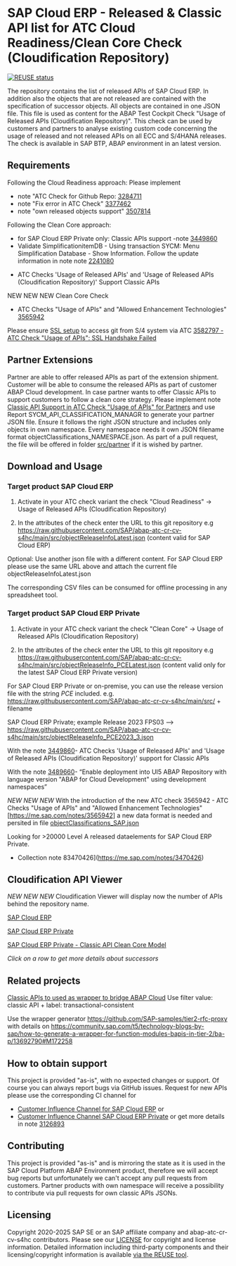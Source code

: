 # SAP Cloud ERP - Released & Classic API list for ATC Cloud Readiness/Clean Core Check (Cloudification Repository)

[![REUSE status](https://api.reuse.software/badge/github.com/SAP/abap-atc-cr-cv-s4hc)](https://api.reuse.software/info/github.com/SAP/abap-atc-cr-cv-s4hc)

The repository contains the list of released APIs of SAP Cloud ERP. In addition also the objects that are not released are contained with the specification of successor objects. All objects are contained in one JSON file. This file is used as content for the ABAP Test Cockpit Check "Usage of Released APIs (Cloudification Repository)". This check can be used by customers and partners to analyse existing custom code concerning the usage of released and not released APIs on all ECC and S/4HANA releases. The check is available in SAP BTP, ABAP environment in an latest version.

## Requirements

Following the Cloud Readiness approach:
Please implement 
+ note "ATC Check for Github Repo: [3284711](https://launchpad.support.sap.com/#/notes/3284711)
+ note "Fix error in ATC Check" [3377462](https://launchpad.support.sap.com/#/notes/3377462)
+ note "own released objects support" [3507814](https://launchpad.support.sap.com/#/notes/3507814)

Following the Clean Core approach:
+ for SAP Cloud ERP Private only: Classic APIs support -note [3449860](https://launchpad.support.sap.com/#/notes/3449860)
+ Validate SimplificationitemDB - Using transaction SYCM: Menu Simplification Database - Show Information. Follow the update information in note note [2241080](https://launchpad.support.sap.com/#/notes/2241080)
- ATC Checks 'Usage of Released APIs' and 'Usage of Released APIs (Cloudification Repository)' Support Classic APIs

NEW NEW NEW  Clean Core Check
- ATC Checks "Usage of APIs" and "Allowed Enhancement Technologies" [3565942](https://me.sap.com/notes/3565942)

Please ensure [SSL setup](https://docs.abapgit.org/user-guide/setup/ssl-setup.html) to access git from S/4 system via ATC
[3582797 - ATC Check "Usage of APIs": SSL Handshake Failed](https://me.sap.com/notes/3582797/E)

## Partner Extensions

Partner are able to offer released APIs as part of the extension shipment. Customer will be able to consume the released APIs as part of customer ABAP Cloud development.
In case partner wants to offer Classic APIs to support customers to follow a clean core strategy.
Please implement note [Classic API Support in ATC Check "Usage of APIs" for Partners](https://me.sap.com/notes/3630552) and use Report SYCM_API_CLASSIFICATION_MANAGR to generate your partner JSON file. 
Ensure it follows the right JSON structure and includes only objects in own namespace. Every namespace needs it own JSON filename format objectClassifications_NAMESPACE.json.
As part of a pull request, the file will be offered in folder [src/partner](https://github.com/SAP/abap-atc-cr-cv-s4hc/tree/main/src/partner) if it is wished by partner.

## Download and Usage

### Target product SAP Cloud ERP

1. Activate in your ATC check variant the check "Cloud Readiness" -> Usage of Released APIs (Cloudification Repository)

2. In the attributes of the check enter the URL to this git repository e.g https://raw.githubusercontent.com/SAP/abap-atc-cr-cv-s4hc/main/src/objectReleaseInfoLatest.json
(content valid for SAP Cloud ERP)

Optional: Use another json file with a different content. For SAP Cloud ERP please use the same URL above and attach the current file objectReleaseInfoLatest.json

The corresponding CSV files can be consumed for offline processing in any spreadsheet tool.

### Target product SAP Cloud ERP Private

1. Activate in your ATC check variant the check "Clean Core" -> Usage of Released APIs (Cloudification Repository)

2. In the attributes of the check enter the URL to this git repository e.g https://raw.githubusercontent.com/SAP/abap-atc-cr-cv-s4hc/main/src/objectReleaseInfo_PCELatest.json
(content valid only for the latest SAP Cloud ERP Private version)

For SAP Cloud ERP Private  or on-premise, you can use the release version file with the string *PCE* included.
e.g. https://raw.githubusercontent.com/SAP/abap-atc-cr-cv-s4hc/main/src/  + filename

SAP Cloud ERP Private; example Release 2023 FPS03
--> https://raw.githubusercontent.com/SAP/abap-atc-cr-cv-s4hc/main/src/objectReleaseInfo_PCE2023_3.json

With the note [3449860](https://launchpad.support.sap.com/#/notes/3449860)- ATC Checks 'Usage of Released APIs' and 'Usage of Released APIs (Cloudification Repository)' support for Classic APIs

With the note [3489660](https://me.sap.com/notes/3489660)- “Enable deployment into UI5 ABAP Repository with language version "ABAP for Cloud Development" using development namespaces”

*NEW NEW NEW*
With the introduction of the new ATC check 3565942 - ATC Checks "Usage of APIs" and "Allowed Enhancement Technologies" [https://me.sap.com/notes/3565942]
a new data format is needed and persited in file [objectClassifications_SAP.json](https://raw.githubusercontent.com/SAP/abap-atc-cr-cv-s4hc/refs/heads/main/src/objectClassifications_SAP.json)


Looking for >20000 Level A released dataelements for SAP Cloud ERP Private.

- Collection note 83470426](https://me.sap.com/notes/3470426)



## Cloudification API Viewer

*NEW NEW NEW*
Cloudification Viewer will display now the number of APIs behind the repository name.

[SAP Cloud ERP](https://sap.github.io/abap-atc-cr-cv-s4hc/)

[SAP Cloud ERP Private](https://sap.github.io/abap-atc-cr-cv-s4hc/?version=objectReleaseInfo_PCELatest.json)

[SAP Cloud ERP Private - Classic API Clean Core Model](https://sap.github.io/abap-atc-cr-cv-s4hc/?version=objectClassifications_SAP.json)



*Click on a row to get more details about successors*

## Related projects

[Classic APIs to used as wrapper to bridge ABAP Cloud](https://sap.github.io/abap-atc-cr-cv-s4hc/?version=objectClassifications_SAP.json&states=classicAPI&labels=transactional-consistent)
Use filter value: classic API + label: transactional-consistent

Use the wrapper generator https://github.com/SAP-samples/tier2-rfc-proxy with details on https://community.sap.com/t5/technology-blogs-by-sap/how-to-generate-a-wrapper-for-function-modules-bapis-in-tier-2/ba-p/13692790#M172258



## How to obtain support

This project is provided "as-is", with no expected changes or support. Of course you can always report bugs via GitHub issues.
Request for new APIs please use the corresponding CI channel for 
- [Customer Influence Channel for SAP Cloud ERP](https://influence.sap.com/sap/ino/#campaign/2759) or
- [Customer Influence Channel SAP Cloud ERP Private](https://influence.sap.com/sap/ino/#/campaign/3516) or
get more details in note [3126893](https://launchpad.support.sap.com/#/notes/3126893)

## Contributing

This project is provided "as-is" and is mirroring the state as it is used in the SAP Cloud Platform ABAP Environment product, therefore we will accept bug reports but unfortunately we can't accept any pull requests from customers.
Partner products with own namespace will receive a possibility to contribute via pull requests for own classic APIs JSONs.

## Licensing

Copyright 2020-2025 SAP SE or an SAP affiliate company and abap-atc-cr-cv-s4hc contributors. Please see our [LICENSE](LICENSE) for copyright and license information. Detailed information including third-party components and their licensing/copyright information is available [via the REUSE tool](https://api.reuse.software/info/github.com/SAP/abap-atc-cr-cv-s4hc).
